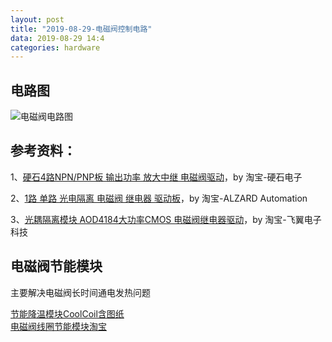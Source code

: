 ```yaml
---
layout: post
title: "2019-08-29-电磁阀控制电路"
data: 2019-08-29 14:4
categories: hardware
---
```


## 电路图

![电磁阀电路图](https://www.github.com/LonlyPan/LonlyPan.github.io/raw/master/images/Posts/2019-08-29-电磁阀控制电路/电磁阀电路图.png)

## 参考资料：

1、[硬石4路NPN/PNP板 输出功率 放大中继 电磁阀驱动](https://item.taobao.com/item.htm?spm=a230r.1.14.8.ae64660d0n9QvC&id=538084270345&ns=1&abbucket=6#detail)，by 淘宝-硬石电子

2、[1路 单路 光电隔离 电磁阀 继电器 驱动板](https://item.taobao.com/item.htm?spm=a1z0d.6639537.1997196601.137.1bac7484W2QDjk&id=540953458276)，by 淘宝-ALZARD Automation

3、[光耦隔离模块 AOD4184大功率CMOS 电磁阀继电器驱动](https://item.taobao.com/item.htm?spm=a1z0d.6639537.1997196601.159.1bac7484W2QDjk&id=565117275990)，by 淘宝-飞翼电子科技

## 电磁阀节能模块

主要解决电磁阀长时间通电发热问题

[节能降温模块CoolCoil含图纸](https://wenku.baidu.com/view/b8a46ef758fafab068dc0256.html)   
  [电磁阀线圈节能模块淘宝](https://item.taobao.com/item.htm?spm=a1z0d.6639537.1997196601.363.1bac7484W2QDjk&id=574025807043)




